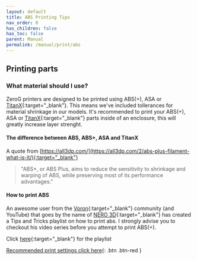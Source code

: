 ```yaml
---
layout: default
title: ABS Printing Tips
nav_order: 8
has_children: false
has_toc: false
parent: Manual
permalink: /manual/print/abs
---
```


## Printing parts

### What material should I use?
ZeroG printers are designed to be printed using ABS(+), ASA or [TitanX](https://www.formfutura.com/shop/product/titanx-2846){:target="_blank"}. This means we've included tollerances for material shrinkage in our models.
It's recommended to print your ABS(+), ASA or [TitanX](https://www.formfutura.com/shop/product/titanx-2846){:target="_blank"} parts inside of an enclosure, this will greatly increase layer strenght.

#### The difference between ABS, ABS+, ASA and TitanX
A quote from [https://all3dp.com/](https://all3dp.com/2/abs-plus-filament-what-is-it/){:target="_blank"} 
> "ABS+, or ABS Plus, aims to reduce the sensitivity to shrinkage and warping of ABS, while preserving most of its performance advantages."

#### How to print ABS
An awesome user from the [Voron](https://vorondesign.com){:target="_blank"} community (and YouTube) that goes by the name of [NERO 3D](https://www.youtube.com/channel/UCmV40QWkVeRs_nAvEOE_P-g){:target="_blank"} has created a Tips and Tricks playlist on how to print abs. I strongly advise you to checkout his video series before you attempt to print ABS(+).

Click [here](https://www.youtube.com/watch?v=XZgt3Ijno78&list=PL7zrGeKp_8CTrnUhxSyeRiCQqPpAbienf&index=4){:target="_blank"} for the playlist

[Recommended print settings click here](/standard/print/settings){: .btn .btn-red }
